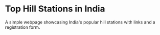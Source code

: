 # Top Hill Stations in India
A simple webpage showcasing India's popular hill stations with links and a registration form.
